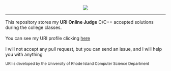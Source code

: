 <p align="center">
  <img src="https://dka575ofm4ao0.cloudfront.net/pages-transactional_logos/retina/9144/Rl1qxNZhT5u7Bii1tesO">
</p>

___

This repository stores my **URI Online Judge** C/C++ accepted solutions during the college classes.<br/>
<br/>
You can see my URI profile clicking [here](https://www.urionlinejudge.com.br/judge/pt/profile/432569)<br/>
<br/>I will not accept any pull request, but you can send an issue, and I will help you with anything<br/>

<sup>URI is developed by the University of Rhode Island Computer Science Department</sup>
